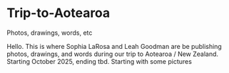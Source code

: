 # Trip-to-Aotearoa
Photos, drawings, words, etc 
<html>
Hello. This is where Sophia LaRosa and Leah Goodman are be publishing photos, drawings, and words during our trip to Aotearoa / New Zealand. Starting October 2025, ending tbd. 
Starting with some pictures  
</html>
